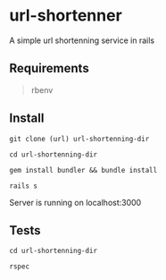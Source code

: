 # url-shortenner

A simple url shortenning service in rails

## Requirements

> rbenv

## Install

    git clone (url) url-shortenning-dir

    cd url-shortenning-dir

    gem install bundler && bundle install

    rails s

Server is running on localhost:3000

## Tests

    cd url-shortenning-dir

    rspec


